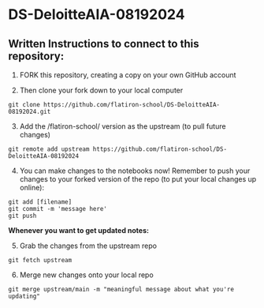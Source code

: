 # DS-DeloitteAIA-08192024

## Written Instructions to connect to this repository: 

1. FORK this repository, creating a copy on your own GitHub account  
  
2. Then clone your fork down to your local computer  
```
git clone https://github.com/flatiron-school/DS-DeloitteAIA-08192024.git
```
  
3. Add the /flatiron-school/ version as the upstream (to pull future changes)  
```
git remote add upstream https://github.com/flatiron-school/DS-DeloitteAIA-08192024
```
  
4. You can make changes to the notebooks now! Remember to push your changes to your forked version of the repo (to put your local changes up online):  
```
git add [filename]
git commit -m 'message here'
git push
```
 
**Whenever you want to get updated notes:**
 
5. Grab the changes from the upstream repo
```
git fetch upstream
```
6. Merge new changes onto your local repo
```
git merge upstream/main -m "meaningful message about what you're updating"
```
